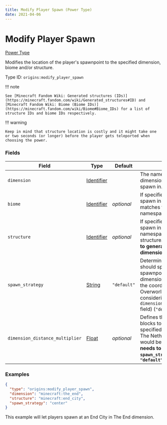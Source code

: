 ```yaml
---
title: Modify Player Spawn (Power Type)
date: 2021-04-06
---
```


# Modify Player Spawn

[Power Type](../power_types.md)

Modifies the location of the player's spawnpoint to the specified dimension, biome and/or structure.

Type ID: `origins:modify_player_spawn`


!!! note

    See [Minecraft Fandom Wiki: Generated structures (IDs)](https://minecraft.fandom.com/wiki/Generated_structures#ID) and [Minecraft Fandom Wiki: Biome (Biome IDs)](https://minecraft.fandom.com/wiki/Biome#Biome_IDs) for a list of structure IDs and biome IDs respectively.

!!! warning

    Keep in mind that structure location is costly and it might take one or two seconds (or longer) before the player gets teleported when choosing the power.


### Fields

Field  | Type | Default | Description
-------|------|---------|-------------
`dimension` | [Identifier](../data_types/identifier.md) | | The namespace and ID of the dimension the player should spawn in.
`biome` | [Identifier](../data_types/identifier.md) | _optional_ | If specified, the player will only spawn in the biome that matches the specified namespace and ID.
`structure` | [Identifier](../data_types/identifier.md) | _optional_ | If specified, the player will only spawn in the specified namespace and ID of the structure. **The structure needs to generate in the specified dimension.**
`spawn_strategy` | [String](../data_types/string.md) | `"default"` | Determines whether the player should spawn near the world spawnpoint (0, 0) of the dimension (`"center"`) or near the coordinates of the Overworld spawnpoint (whilst considering the value of the `dimension_distance_multiplier` field) (`"default"`).
`dimension_distance_multiplier` | [Float](../data_types/float.md) | _optional_ | Defines the ratio of Overworld blocks to blocks in the specified dimension. e.g: for The Nether dimension, this would be set to `0.125`. **This needs to be set when `spawn_strategy` is set to `"default"`**


### Examples

```json
{
  "type": "origins:modify_player_spawn",
  "dimension": "minecraft:the_end",
  "structure": "minecraft:end_city",
  "spawn_strategy": "center"
}
```

This example will let players spawn at an End City in The End dimension.
